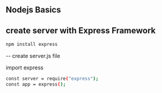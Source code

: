 ## Nodejs Basics

## create server with Express Framework

```bash
npm install express
```

-- create server.js file

import express

```bash
const server = require("express");
const app = express();
```
